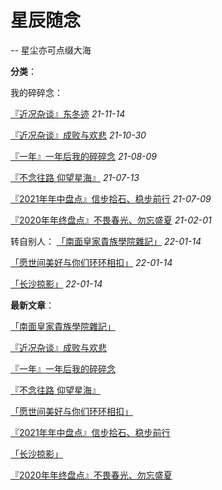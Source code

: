 # 星辰随念

-- 星尘亦可点缀大海

**分类**：

我的碎碎念：

[『近况杂谈』东冬迹](articles/21111401)  *21-11-14*

[『近况杂谈』成败与欢悲](articles/21103001)  *21-10-30*

[『一年』一年后我的碎碎念](articles/21080901)   *21-08-09*

[『不念往路  仰望星海』](articles/21071301)  *21-07-13*

[『2021年年中盘点』信步拾石、稳步前行](articles/21070901)  *21-07-09*

[『2020年年终盘点』不畏春光、勿忘盛夏](articles/21070501)  *21-02-01*

转自别人：
[「南面皇家貴族學院雜記」](articles/22011901) *22-01-14*

[「愿世间美好与你们环环相扣」](articles/21070902) *22-01-14*

[「长沙掠影」](articles/21070601) *22-01-14*

**最新文章**：

[「南面皇家貴族學院雜記」](articles/22011901)

[『近况杂谈』成败与欢悲](articles/21103001)

[『一年』一年后我的碎碎念](articles/21080901)

[『不念往路  仰望星海』](articles/21071301)

[「愿世间美好与你们环环相扣」](articles/21070902)

[『2021年年中盘点』信步拾石、稳步前行](articles/21070901)

[「长沙掠影」](articles/21070601)

[『2020年年终盘点』不畏春光、勿忘盛夏](articles/21070501)
